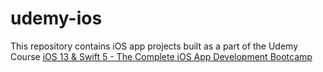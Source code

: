 # udemy-ios

This repository contains iOS app projects built as a part of the Udemy Course [iOS 13 & Swift 5 - The Complete iOS App Development Bootcamp](https://www.udemy.com/course/ios-13-app-development-bootcamp/)

